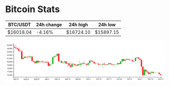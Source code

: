 # Bitcoin Stats

BTC/USDT|24h change|24h high|24h low|
|---|---|---|---|
|$16018.04|-4.16%|$16724.10|$15897.15|

<img src="./chart.svg">
